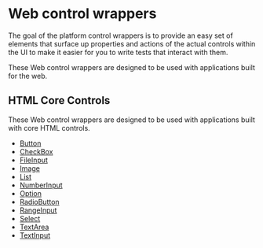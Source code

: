 # Web control wrappers

The goal of the platform control wrappers is to provide an easy set of elements that surface up properties and actions of the actual controls within the UI to make it easier for you to write tests that interact with them.

These Web control wrappers are designed to be used with applications built for the web.

## HTML Core Controls

These Web control wrappers are designed to be used with applications built with core HTML controls.

- [Button](../../src/Legerity/Web/Elements/Core/Button.cs)
- [CheckBox](../../src/Legerity/Web/Elements/Core/CheckBox.cs)
- [FileInput](../../src/Legerity/Web/Elements/Core/FileInput.cs)
- [Image](../../src/Legerity/Web/Elements/Core/Image.cs)
- [List](../../src/Legerity/Web/Elements/Core/List.cs)
- [NumberInput](../../src/Legerity/Web/Elements/Core/NumberInput.cs)
- [Option](../../src/Legerity/Web/Elements/Core/Option.cs)
- [RadioButton](../../src/Legerity/Web/Elements/Core/RadioButton.cs)
- [RangeInput](../../src/Legerity/Web/Elements/Core/RangeInput.cs)
- [Select](../../src/Legerity/Web/Elements/Core/Select.cs)
- [TextArea](../../src/Legerity/Web/Elements/Core/TextArea.cs)
- [TextInput](../../src/Legerity/Web/Elements/Core/TextInput.cs)

